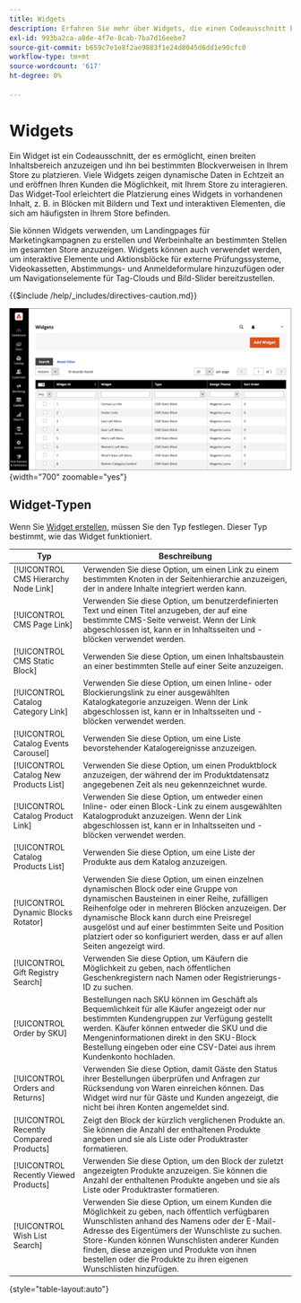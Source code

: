 ```yaml
---
title: Widgets
description: Erfahren Sie mehr über Widgets, die einen Codeausschnitt bereitstellen, der es ermöglicht, einen breiten Inhaltsbereich anzuzeigen und ihn bei bestimmten Blockverweisen in Ihrem Store zu platzieren.
exl-id: 993ba2ca-a8de-4f7e-8cab-7ba7d16eebe7
source-git-commit: b659c7e1e8f2ae9883f1e24d8045d6dd1e90cfc0
workflow-type: tm+mt
source-wordcount: '617'
ht-degree: 0%

---
```


# Widgets

Ein Widget ist ein Codeausschnitt, der es ermöglicht, einen breiten Inhaltsbereich anzuzeigen und ihn bei bestimmten Blockverweisen in Ihrem Store zu platzieren. Viele Widgets zeigen dynamische Daten in Echtzeit an und eröffnen Ihren Kunden die Möglichkeit, mit Ihrem Store zu interagieren. Das Widget-Tool erleichtert die Platzierung eines Widgets in vorhandenen Inhalt, z. B. in Blöcken mit Bildern und Text und interaktiven Elementen, die sich am häufigsten in Ihrem Store befinden.

Sie können Widgets verwenden, um Landingpages für Marketingkampagnen zu erstellen und Werbeinhalte an bestimmten Stellen im gesamten Store anzuzeigen. Widgets können auch verwendet werden, um interaktive Elemente und Aktionsblöcke für externe Prüfungssysteme, Videokassetten, Abstimmungs- und Anmeldeformulare hinzuzufügen oder um Navigationselemente für Tag-Clouds und Bild-Slider bereitzustellen.

{{$include /help/_includes/directives-caution.md}}

![Neues Produktlisten-Widget](./assets/storefront-home-page-new-products.png){width="700" zoomable="yes"}

## Widget-Typen

Wenn Sie [Widget erstellen](widget-create.md), müssen Sie den Typ festlegen. Dieser Typ bestimmt, wie das Widget funktioniert.

| Typ | Beschreibung |
|--- |--- |
| [!UICONTROL CMS Hierarchy Node Link] | Verwenden Sie diese Option, um einen Link zu einem bestimmten Knoten in der Seitenhierarchie anzuzeigen, der in andere Inhalte integriert werden kann. |
| [!UICONTROL CMS Page Link] | Verwenden Sie diese Option, um benutzerdefinierten Text und einen Titel anzugeben, der auf eine bestimmte CMS-Seite verweist. Wenn der Link abgeschlossen ist, kann er in Inhaltsseiten und -blöcken verwendet werden. |
| [!UICONTROL CMS Static Block] | Verwenden Sie diese Option, um einen Inhaltsbaustein an einer bestimmten Stelle auf einer Seite anzuzeigen. |
| [!UICONTROL Catalog Category Link] | Verwenden Sie diese Option, um einen Inline- oder Blockierungslink zu einer ausgewählten Katalogkategorie anzuzeigen. Wenn der Link abgeschlossen ist, kann er in Inhaltsseiten und -blöcken verwendet werden. |
| [!UICONTROL Catalog Events Carousel] | Verwenden Sie diese Option, um eine Liste bevorstehender Katalogereignisse anzuzeigen. |
| [!UICONTROL Catalog New Products List] | Verwenden Sie diese Option, um einen Produktblock anzuzeigen, der während der im Produktdatensatz angegebenen Zeit als neu gekennzeichnet wurde. |
| [!UICONTROL Catalog Product Link] | Verwenden Sie diese Option, um entweder einen Inline- oder einen Block-Link zu einem ausgewählten Katalogprodukt anzuzeigen. Wenn der Link abgeschlossen ist, kann er in Inhaltsseiten und -blöcken verwendet werden. |
| [!UICONTROL Catalog Products List] | Verwenden Sie diese Option, um eine Liste der Produkte aus dem Katalog anzuzeigen. |
| [!UICONTROL Dynamic Blocks Rotator] | Verwenden Sie diese Option, um einen einzelnen dynamischen Block oder eine Gruppe von dynamischen Bausteinen in einer Reihe, zufälligen Reihenfolge oder in mehreren Blöcken anzuzeigen. Der dynamische Block kann durch eine Preisregel ausgelöst und auf einer bestimmten Seite und Position platziert oder so konfiguriert werden, dass er auf allen Seiten angezeigt wird. |
| [!UICONTROL Gift Registry Search] | Verwenden Sie diese Option, um Käufern die Möglichkeit zu geben, nach öffentlichen Geschenkregistern nach Namen oder Registrierungs-ID zu suchen. |
| [!UICONTROL Order by SKU] | Bestellungen nach SKU können im Geschäft als Bequemlichkeit für alle Käufer angezeigt oder nur bestimmten Kundengruppen zur Verfügung gestellt werden. Käufer können entweder die SKU und die Mengeninformationen direkt in den SKU-Block Bestellung eingeben oder eine CSV-Datei aus ihrem Kundenkonto hochladen. |
| [!UICONTROL Orders and Returns] | Verwenden Sie diese Option, damit Gäste den Status ihrer Bestellungen überprüfen und Anfragen zur Rücksendung von Waren einreichen können. Das Widget wird nur für Gäste und Kunden angezeigt, die nicht bei ihren Konten angemeldet sind. |
| [!UICONTROL Recently Compared Products] | Zeigt den Block der kürzlich verglichenen Produkte an. Sie können die Anzahl der enthaltenen Produkte angeben und sie als Liste oder Produktraster formatieren. |
| [!UICONTROL Recently Viewed Products] | Verwenden Sie diese Option, um den Block der zuletzt angezeigten Produkte anzuzeigen. Sie können die Anzahl der enthaltenen Produkte angeben und sie als Liste oder Produktraster formatieren. |
| [!UICONTROL Wish List Search] | Verwenden Sie diese Option, um einem Kunden die Möglichkeit zu geben, nach öffentlich verfügbaren Wunschlisten anhand des Namens oder der E-Mail-Adresse des Eigentümers der Wunschliste zu suchen. Store-Kunden können Wunschlisten anderer Kunden finden, diese anzeigen und Produkte von ihnen bestellen oder die Produkte zu ihren eigenen Wunschlisten hinzufügen. |

{style="table-layout:auto"}
